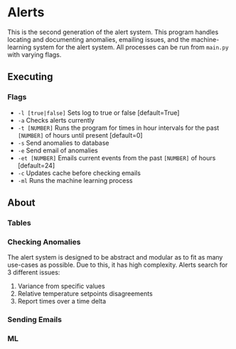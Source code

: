 # Alerts
This is the second generation of the alert system. This program handles locating and 
documenting anomalies, emailing issues, and the machine-learning system for the alert system. 
All processes can be run from `main.py` with varying flags. 
## Executing
### Flags
* `-l [true|false]` Sets log to true or false [default=True]
* `-a` Checks alerts currently
* `-t [NUMBER]` Runs the program for times in hour intervals for the past `[NUMBER]` of hours until 
present [default=0]
* `-s` Send anomalies to database
* `-e` Send email of anomalies
* `-et [NUMBER]` Emails current events from the past `[NUMBER]` of hours [default=24]
* `-c` Updates cache before checking emails
* `-ml` Runs the machine learning process

## About
### Tables
### Checking Anomalies
The alert system is designed to be abstract and modular as to fit as many
use-cases as possible. Due to this, it has high complexity. Alerts search for
3 different issues:
1. Variance from specific values
2. Relative temperature setpoints disagreements
3. Report times over a time delta
### Sending Emails
### ML

